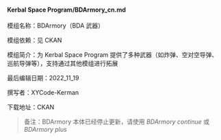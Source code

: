 #### Kerbal Space Program/BDArmory_cn.md

模组名称：BDArmory（BDA 武器）

模组依赖：见 CKAN

模组简介：为 Kerbal Space Program 提供了多种武器（如炸弹、空对空导弹、巡航导弹等），支持通过其他模组进行拓展

最后编辑日期：2022_11_19

撰写者：XYCode-Kerman

下载地址：CKAN



> 备注：BDArmory 本体已经停止更新，请使用 *BDArmory continue*  或 *BDArmory plus*